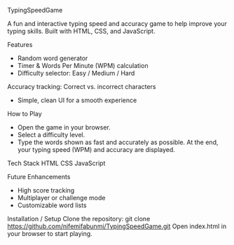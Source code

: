 TypingSpeedGame

A fun and interactive typing speed and accuracy game to help improve your typing skills. Built with HTML, CSS, and JavaScript.

Features
- Random word generator
- Timer & Words Per Minute (WPM) calculation
- Difficulty selector: Easy / Medium / Hard

Accuracy tracking: Correct vs. incorrect characters
- Simple, clean UI for a smooth experience

How to Play
 - Open the game in your browser.
 - Select a difficulty level.
 - Type the words shown as fast and accurately as possible.
At the end, your typing speed (WPM) and accuracy are displayed.

Tech Stack
HTML
CSS
JavaScript

Future Enhancements
 - High score tracking
 - Multiplayer or challenge mode
 - Customizable word lists

Installation / Setup
Clone the repository:
git clone https://github.com/nifemifabunmi/TypingSpeedGame.git
Open index.html in your browser to start playing.
